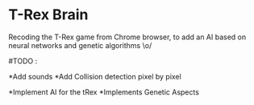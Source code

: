 # T-Rex Brain

Recoding the T-Rex game from Chrome browser, to add an AI based on neural networks and genetic algorithms \o/

#TODO :

*Add sounds
*Add Collision detection pixel by pixel

*Implement AI for the tRex
*Implements Genetic Aspects
